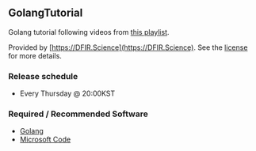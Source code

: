 ## GolangTutorial

Golang tutorial following videos from [this playlist](https://www.youtube.com/playlist?list=PLJu2iQtpGvv_uDt6p8VvImFUsyalmnxY4).

Provided by [https://DFIR.Science](https://DFIR.Science). See the [license](LICENSE.md) for more details.

### Release schedule

* Every Thursday @ 20:00KST

### Required / Recommended Software

* [Golang](https://golang.org/)
* [Microsoft Code](https://code.visualstudio.com/)
